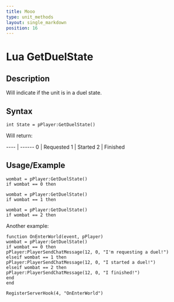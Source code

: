 ```yaml
---
title: Mooo
type: unit_methods
layout: single_markdown
position: 16
---
```


# Lua GetDuelState

## Description

Will indicate if the unit is in a duel state.

## Syntax

```
int State = pPlayer:GetDuelState()
```

Will return:

---- | ------
 0   | Requested
 1   | Started
 2   | Finished

## Usage/Example

```
wombat = pPlayer:GetDuelState()
if wombat == 0 then
```

```
wombat = pPlayer:GetDuelState()
if wombat == 1 then
```

```
wombat = pPlayer:GetDuelState()
if wombat == 2 then
```

Another example:

```
function OnEnterWorld(event, pPlayer)
wombat = pPlayer:GetDuelState()
if wombat == 0 then
pPlayer:PlayerSendChatMessage(12, 0, "I'm requesting a duel!")
elseif wombat == 1 then
pPlayer:PlayerSendChatMessage(12, 0, "I started a duel!")
elseif wombat == 2 then
pPlayer:PlayerSendChatMessage(12, 0, "I finished!")
end
end
 
RegisterServerHook(4, "OnEnterWorld")
```